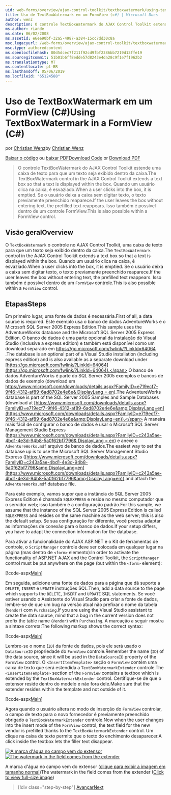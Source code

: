 ```yaml
---
uid: web-forms/overview/ajax-control-toolkit/textboxwatermark/using-textboxwatermark-in-a-formview-cs
title: Uso de TextBoxWatermark em um FormView (c#) | Microsoft Docs
author: wenz
description: O controle TextBoxWatermark do AJAX Control Toolkit estende uma caixa de texto para que um texto seja exibido dentro da caixa. Quando um usuário clica na caixa de-eu...
ms.author: riande
ms.date: 06/02/2008
ms.assetid: e6ee90bf-32a5-4987-a384-15cc7dd30c8a
msc.legacyurl: /web-forms/overview/ajax-control-toolkit/textboxwatermark/using-textboxwatermark-in-a-formview-cs
msc.type: authoredcontent
ms.openlocfilehash: 80d5dcec7f211f92cd9fbf2386bb7219d13ffe19
ms.sourcegitcommit: 51b01b6ff8edde57d8243e4da28c9f1e7f1962b2
ms.translationtype: MT
ms.contentlocale: pt-BR
ms.lasthandoff: 05/06/2019
ms.locfileid: "65124588"
---
```

# <a name="using-textboxwatermark-in-a-formview-c"></a><span data-ttu-id="c1681-104">Uso de TextBoxWatermark em um FormView (C#)</span><span class="sxs-lookup"><span data-stu-id="c1681-104">Using TextBoxWatermark in a FormView (C#)</span></span>

<span data-ttu-id="c1681-105">por [Christian Wenz](https://github.com/wenz)</span><span class="sxs-lookup"><span data-stu-id="c1681-105">by [Christian Wenz](https://github.com/wenz)</span></span>

<span data-ttu-id="c1681-106">[Baixar o código](http://download.microsoft.com/download/9/3/f/93f8daea-bebd-4821-833b-95205389c7d0/TextBoxWatermark1.cs.zip) ou [baixar PDF](http://download.microsoft.com/download/b/6/a/b6ae89ee-df69-4c87-9bfb-ad1eb2b23373/textboxwatermark1CS.pdf)</span><span class="sxs-lookup"><span data-stu-id="c1681-106">[Download Code](http://download.microsoft.com/download/9/3/f/93f8daea-bebd-4821-833b-95205389c7d0/TextBoxWatermark1.cs.zip) or [Download PDF](http://download.microsoft.com/download/b/6/a/b6ae89ee-df69-4c87-9bfb-ad1eb2b23373/textboxwatermark1CS.pdf)</span></span>

> <span data-ttu-id="c1681-107">O controle TextBoxWatermark do AJAX Control Toolkit estende uma caixa de texto para que um texto seja exibido dentro da caixa.</span><span class="sxs-lookup"><span data-stu-id="c1681-107">The TextBoxWatermark control in the AJAX Control Toolkit extends a text box so that a text is displayed within the box.</span></span> <span data-ttu-id="c1681-108">Quando um usuário clica na caixa, é esvaziado.</span><span class="sxs-lookup"><span data-stu-id="c1681-108">When a user clicks into the box, it is emptied.</span></span> <span data-ttu-id="c1681-109">Se o usuário deixa a caixa sem digitar texto, o texto previamente preenchido reaparece.</span><span class="sxs-lookup"><span data-stu-id="c1681-109">If the user leaves the box without entering text, the prefilled text reappears.</span></span> <span data-ttu-id="c1681-110">Isso também é possível dentro de um controle FormView.</span><span class="sxs-lookup"><span data-stu-id="c1681-110">This is also possible within a FormView control.</span></span>

## <a name="overview"></a><span data-ttu-id="c1681-111">Visão geral</span><span class="sxs-lookup"><span data-stu-id="c1681-111">Overview</span></span>

<span data-ttu-id="c1681-112">O `TextBoxWatermark` o controle no AJAX Control Toolkit, uma caixa de texto para que um texto seja exibido dentro da caixa.</span><span class="sxs-lookup"><span data-stu-id="c1681-112">The `TextBoxWatermark` control in the AJAX Control Toolkit extends a text box so that a text is displayed within the box.</span></span> <span data-ttu-id="c1681-113">Quando um usuário clica na caixa, é esvaziado.</span><span class="sxs-lookup"><span data-stu-id="c1681-113">When a user clicks into the box, it is emptied.</span></span> <span data-ttu-id="c1681-114">Se o usuário deixa a caixa sem digitar texto, o texto previamente preenchido reaparece.</span><span class="sxs-lookup"><span data-stu-id="c1681-114">If the user leaves the box without entering text, the prefilled text reappears.</span></span> <span data-ttu-id="c1681-115">Isso também é possível dentro de um `FormView` controle.</span><span class="sxs-lookup"><span data-stu-id="c1681-115">This is also possible within a `FormView` control.</span></span>

## <a name="steps"></a><span data-ttu-id="c1681-116">Etapas</span><span class="sxs-lookup"><span data-stu-id="c1681-116">Steps</span></span>

<span data-ttu-id="c1681-117">Em primeiro lugar, uma fonte de dados é necessária.</span><span class="sxs-lookup"><span data-stu-id="c1681-117">First of all, a data source is required.</span></span> <span data-ttu-id="c1681-118">Este exemplo usa o banco de dados AdventureWorks e o Microsoft SQL Server 2005 Express Edition.</span><span class="sxs-lookup"><span data-stu-id="c1681-118">This sample uses the AdventureWorks database and the Microsoft SQL Server 2005 Express Edition.</span></span> <span data-ttu-id="c1681-119">O banco de dados é uma parte opcional da instalação do Visual Studio (inclusive a express edition) e também está disponível como um download separado em [ https://go.microsoft.com/fwlink/?LinkId=64064 ](https://go.microsoft.com/fwlink/?LinkId=64064).</span><span class="sxs-lookup"><span data-stu-id="c1681-119">The database is an optional part of a Visual Studio installation (including express edition) and is also available as a separate download under [https://go.microsoft.com/fwlink/?LinkId=64064](https://go.microsoft.com/fwlink/?LinkId=64064).</span></span> <span data-ttu-id="c1681-120">O banco de dados AdventureWorks é parte do SQL Server 2005 exemplos e bancos de dados de exemplo (download em [ https://www.microsoft.com/downloads/details.aspx?FamilyID=e719ecf7-9f46-4312-af89-6ad8702e4e6e&amp; DisplayLang = en](https://www.microsoft.com/downloads/details.aspx?FamilyID=e719ecf7-9f46-4312-af89-6ad8702e4e6e&amp;DisplayLang=en)).</span><span class="sxs-lookup"><span data-stu-id="c1681-120">The AdventureWorks database is part of the SQL Server 2005 Samples and Sample Databases (download at [https://www.microsoft.com/downloads/details.aspx?FamilyID=e719ecf7-9f46-4312-af89-6ad8702e4e6e&amp;DisplayLang=en](https://www.microsoft.com/downloads/details.aspx?FamilyID=e719ecf7-9f46-4312-af89-6ad8702e4e6e&amp;DisplayLang=en)).</span></span> <span data-ttu-id="c1681-121">A maneira mais fácil de configurar o banco de dados é usar o Microsoft SQL Server Management Studio Express ([https://www.microsoft.com/downloads/details.aspx?FamilyID=c243a5ae-4bd1-4e3d-94b8-5a0f62bf7796&amp; DisplayLang = en](https://www.microsoft.com/downloads/details.aspx?FamilyID=c243a5ae-4bd1-4e3d-94b8-5a0f62bf7796&amp;DisplayLang=en)) e anexe o `AdventureWorks.mdf` arquivo de banco de dados.</span><span class="sxs-lookup"><span data-stu-id="c1681-121">The easiest way to set the database up is to use the Microsoft SQL Server Management Studio Express ([https://www.microsoft.com/downloads/details.aspx?FamilyID=c243a5ae-4bd1-4e3d-94b8-5a0f62bf7796&amp;DisplayLang=en](https://www.microsoft.com/downloads/details.aspx?FamilyID=c243a5ae-4bd1-4e3d-94b8-5a0f62bf7796&amp;DisplayLang=en)) and attach the `AdventureWorks.mdf` database file.</span></span>

<span data-ttu-id="c1681-122">Para este exemplo, vamos supor que a instância do SQL Server 2005 Express Edition é chamada `SQLEXPRESS` e reside no mesmo computador que o servidor web; isso também é a configuração padrão.</span><span class="sxs-lookup"><span data-stu-id="c1681-122">For this sample, we assume that the instance of the SQL Server 2005 Express Edition is called `SQLEXPRESS` and resides on the same machine as the web server; this is also the default setup.</span></span> <span data-ttu-id="c1681-123">Se sua configuração for diferente, você precisa adaptar as informações de conexão para o banco de dados.</span><span class="sxs-lookup"><span data-stu-id="c1681-123">If your setup differs, you have to adapt the connection information for the database.</span></span>

<span data-ttu-id="c1681-124">Para ativar a funcionalidade do AJAX ASP.NET e o Kit de ferramentas de controle, o `ScriptManager` controle deve ser colocada em qualquer lugar na página (mas dentro de `<form>` elemento):</span><span class="sxs-lookup"><span data-stu-id="c1681-124">In order to activate the functionality of ASP.NET AJAX and the Control Toolkit, the `ScriptManager` control must be put anywhere on the page (but within the `<form>` element):</span></span>

[!code-aspx[Main](using-textboxwatermark-in-a-formview-cs/samples/sample1.aspx)]

<span data-ttu-id="c1681-125">Em seguida, adicione uma fonte de dados para a página que dá suporte a `DELETE`, `INSERT` e `UPDATE` instruções SQL.</span><span class="sxs-lookup"><span data-stu-id="c1681-125">Then, add a data source to the page which supports the `DELETE`, `INSERT` and `UPDATE` SQL statements.</span></span> <span data-ttu-id="c1681-126">Se você estiver usando o Assistente do Visual Studio para criar a fonte de dados, lembre-se de que um bug na versão atual não prefixar o nome da tabela (`Vendor`) com `Purchasing`.</span><span class="sxs-lookup"><span data-stu-id="c1681-126">If you are using the Visual Studio assistant to create the data source, mind that a bug in the current version does not prefix the table name (`Vendor`) with `Purchasing`.</span></span> <span data-ttu-id="c1681-127">A marcação a seguir mostra a sintaxe correta:</span><span class="sxs-lookup"><span data-stu-id="c1681-127">The following markup shows the correct syntax:</span></span>

[!code-aspx[Main](using-textboxwatermark-in-a-formview-cs/samples/sample2.aspx)]

<span data-ttu-id="c1681-128">Lembre-se o nome (`ID`) da fonte de dados, pois ele será usado o `DataSourceID` propriedade do `FormView` controle.</span><span class="sxs-lookup"><span data-stu-id="c1681-128">Remember the name (`ID`) of the data source, since it will be used in the `DataSourceID` property of the `FormView` control.</span></span> <span data-ttu-id="c1681-129">O `<InsertItemTemplate>` seção o `FormView` contém uma caixa de texto que será estendida a `TextBoxWatermarkExtender` controle.</span><span class="sxs-lookup"><span data-stu-id="c1681-129">The `<InsertItemTemplate>` section of the `FormView` contains a textbox which is extended by the `TextBoxWatermarkExtender` control.</span></span> <span data-ttu-id="c1681-130">Certifique-se de que o extensor reside dentro do modelo e não fora dele.</span><span class="sxs-lookup"><span data-stu-id="c1681-130">Make sure that the extender resides within the template and not outside of it.</span></span>

[!code-aspx[Main](using-textboxwatermark-in-a-formview-cs/samples/sample3.aspx)]

<span data-ttu-id="c1681-131">Agora quando o usuário altera no modo de inserção do `FormView` controlar, o campo de texto para o novo fornecedor é previamente preenchido obrigado a `TextBoxWatermarkExtender` controle.</span><span class="sxs-lookup"><span data-stu-id="c1681-131">Now when the user changes into the insert mode of the `FormView` control, the text field for the new vendor is prefilled thanks to the `TextBoxWatermarkExtender` control.</span></span> <span data-ttu-id="c1681-132">Um clique na caixa de texto permite que o texto do enchimento desaparecer.</span><span class="sxs-lookup"><span data-stu-id="c1681-132">A click inside the textbox lets the filler text disappear.</span></span>

<span data-ttu-id="c1681-133">[![A marca d'água no campo vem do extensor](using-textboxwatermark-in-a-formview-cs/_static/image2.png)](using-textboxwatermark-in-a-formview-cs/_static/image1.png)</span><span class="sxs-lookup"><span data-stu-id="c1681-133">[![The watermark in the field comes from the extender](using-textboxwatermark-in-a-formview-cs/_static/image2.png)](using-textboxwatermark-in-a-formview-cs/_static/image1.png)</span></span>

<span data-ttu-id="c1681-134">A marca d'água no campo vem do extensor ([clique para exibir a imagem em tamanho normal](using-textboxwatermark-in-a-formview-cs/_static/image3.png))</span><span class="sxs-lookup"><span data-stu-id="c1681-134">The watermark in the field comes from the extender ([Click to view full-size image](using-textboxwatermark-in-a-formview-cs/_static/image3.png))</span></span>

> [!div class="step-by-step"]
> [<span data-ttu-id="c1681-135">Avançar</span><span class="sxs-lookup"><span data-stu-id="c1681-135">Next</span></span>](using-textboxwatermark-with-validation-controls-cs.md)
